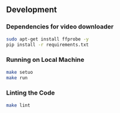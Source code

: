 
## Development

### Dependencies for video downloader

```bash
sudo apt-get install ffprobe -y
pip install -r requirements.txt
```
### Running on Local Machine

```bash
make setuo
make run
```

### Linting the Code

```bash
make lint
```
